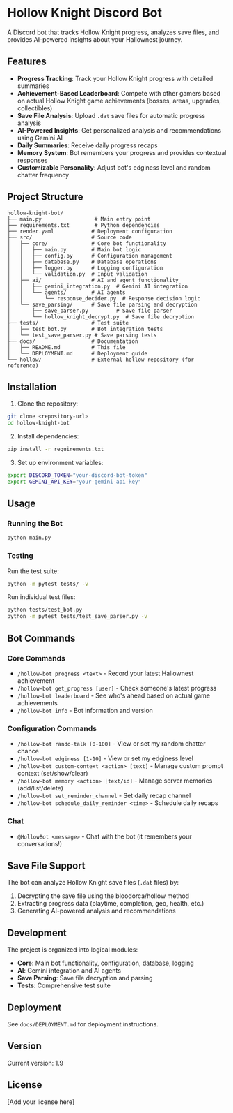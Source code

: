 # Hollow Knight Discord Bot

A Discord bot that tracks Hollow Knight progress, analyzes save files, and provides AI-powered insights about your Hallownest journey.

## Features

- **Progress Tracking**: Track your Hollow Knight progress with detailed summaries
- **Achievement-Based Leaderboard**: Compete with other gamers based on actual Hollow Knight game achievements (bosses, areas, upgrades, collectibles)
- **Save File Analysis**: Upload `.dat` save files for automatic progress analysis
- **AI-Powered Insights**: Get personalized analysis and recommendations using Gemini AI
- **Daily Summaries**: Receive daily progress recaps
- **Memory System**: Bot remembers your progress and provides contextual responses
- **Customizable Personality**: Adjust bot's edginess level and random chatter frequency

## Project Structure

```
hollow-knight-bot/
├── main.py                 # Main entry point
├── requirements.txt        # Python dependencies
├── render.yaml            # Deployment configuration
├── src/                   # Source code
│   ├── core/              # Core bot functionality
│   │   ├── main.py        # Main bot logic
│   │   ├── config.py      # Configuration management
│   │   ├── database.py    # Database operations
│   │   ├── logger.py      # Logging configuration
│   │   └── validation.py  # Input validation
│   ├── ai/                # AI and agent functionality
│   │   ├── gemini_integration.py  # Gemini AI integration
│   │   └── agents/        # AI agents
│   │       └── response_decider.py  # Response decision logic
│   └── save_parsing/      # Save file parsing and decryption
│       ├── save_parser.py         # Save file parser
│       └── hollow_knight_decrypt.py  # Save file decryption
├── tests/                 # Test suite
│   ├── test_bot.py        # Bot integration tests
│   └── test_save_parser.py # Save parsing tests
├── docs/                  # Documentation
│   ├── README.md          # This file
│   └── DEPLOYMENT.md      # Deployment guide
└── hollow/                # External hollow repository (for reference)
```

## Installation

1. Clone the repository:
```bash
git clone <repository-url>
cd hollow-knight-bot
```

2. Install dependencies:
```bash
pip install -r requirements.txt
```

3. Set up environment variables:
```bash
export DISCORD_TOKEN="your-discord-bot-token"
export GEMINI_API_KEY="your-gemini-api-key"
```

## Usage

### Running the Bot

```bash
python main.py
```

### Testing

Run the test suite:
```bash
python -m pytest tests/ -v
```

Run individual test files:
```bash
python tests/test_bot.py
python -m pytest tests/test_save_parser.py -v
```

## Bot Commands

### Core Commands
- `/hollow-bot progress <text>` - Record your latest Hallownest achievement
- `/hollow-bot get_progress [user]` - Check someone's latest progress
- `/hollow-bot leaderboard` - See who's ahead based on actual game achievements
- `/hollow-bot info` - Bot information and version

### Configuration Commands
- `/hollow-bot rando-talk [0-100]` - View or set my random chatter chance
- `/hollow-bot edginess [1-10]` - View or set my edginess level
- `/hollow-bot custom-context <action> [text]` - Manage custom prompt context (set/show/clear)
- `/hollow-bot memory <action> [text/id]` - Manage server memories (add/list/delete)
- `/hollow-bot set_reminder_channel` - Set daily recap channel
- `/hollow-bot schedule_daily_reminder <time>` - Schedule daily recaps

### Chat
- `@HollowBot <message>` - Chat with the bot (it remembers your conversations!)

## Save File Support

The bot can analyze Hollow Knight save files (`.dat` files) by:
1. Decrypting the save file using the bloodorca/hollow method
2. Extracting progress data (playtime, completion, geo, health, etc.)
3. Generating AI-powered analysis and recommendations

## Development

The project is organized into logical modules:
- **Core**: Main bot functionality, configuration, database, logging
- **AI**: Gemini integration and AI agents
- **Save Parsing**: Save file decryption and parsing
- **Tests**: Comprehensive test suite

## Deployment

See `docs/DEPLOYMENT.md` for deployment instructions.

## Version

Current version: 1.9

## License

[Add your license here]
